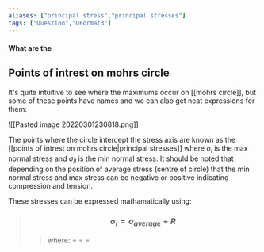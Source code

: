 ```yaml
---
aliases: ["principal stress","principal stresses"]
tags: ["Question","QFormat3"]
---
```


#### What are the
## Points of intrest on mohrs circle

It's quite intuitive to see where the maximums occur on [[mohrs circle]], but some of these points have names and we can also get neat expressions for them:

![[Pasted image 20220301230818.png]]

The points where the circle intercept the stress axis are known as the [[points of intrest on mohrs circle|principal stresses]] where $\sigma_{I}$ is the max normal stress and $\sigma_{II}$ is the min normal stress. It should be noted that depending on the position of average stress (centre of circle) that the min normal stress and max stress can be negative or positive indicating compression and tension.

These stresses can be expressed mathamatically using:
> ### $$ \sigma_{I} = \sigma_{average} + R $$ 
>> where:
>> $=$ 
>> $=$
>> $=$